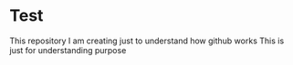 # Test
This repository I am creating just to understand how github works 
This is just for understanding purpose
